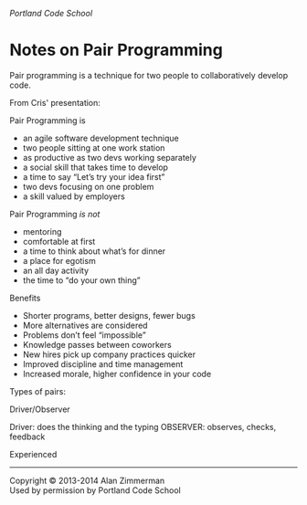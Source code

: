 *Portland Code School*

# Notes on Pair Programming

Pair programming is a technique for two people to collaboratively develop code.

From Cris' presentation:

Pair Programming is
* an agile software development technique
* two people sitting at one work station
* as productive as two devs working separately
* a social skill that takes time to develop
* a time to say “Let’s try your idea first”
* two devs focusing on one problem
* a skill valued by employers

Pair Programming *is not*
* mentoring 
* comfortable at first
* a time to think about what’s for dinner
* a place for egotism
* an all day activity
* the time to “do your own thing”

Benefits
* Shorter programs, better designs, fewer bugs
* More alternatives are considered
* Problems don’t feel “impossible”
* Knowledge passes between coworkers
* New hires pick up company practices quicker
* Improved discipline and time management
* Increased morale, higher confidence in your code

Types of pairs:

Driver/Observer

Driver: does the thinking and the typing
OBSERVER: observes, checks, feedback

Experienced



<hr />
Copyright © 2013-2014 Alan Zimmerman <br />
Used by permission by Portland Code School